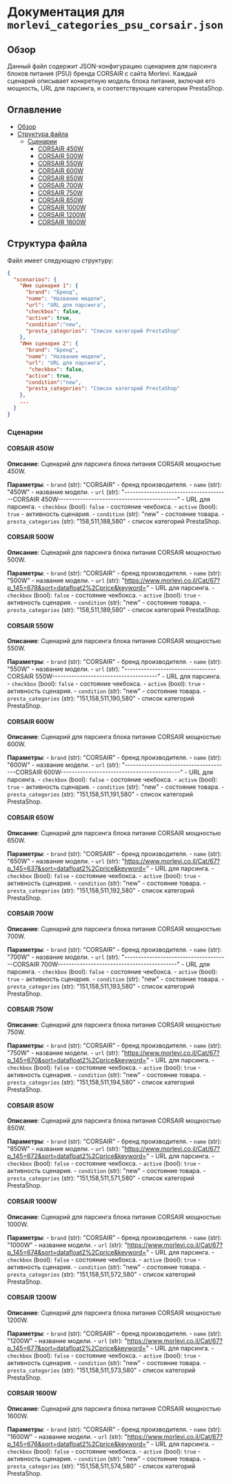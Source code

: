 # Документация для `morlevi_categories_psu_corsair.json`

## Обзор

Данный файл содержит JSON-конфигурацию сценариев для парсинга блоков питания (PSU) бренда CORSAIR с сайта Morlevi. Каждый сценарий описывает конкретную модель блока питания, включая его мощность, URL для парсинга, и соответствующие категории PrestaShop.

## Оглавление

- [Обзор](#обзор)
- [Структура файла](#структура-файла)
    - [Сценарии](#сценарии)
        - [CORSAIR 450W](#corsair-450w)
        - [CORSAIR 500W](#corsair-500w)
        - [CORSAIR 550W](#corsair-550w)
        - [CORSAIR 600W](#corsair-600w)
        - [CORSAIR 650W](#corsair-650w)
        - [CORSAIR 700W](#corsair-700w)
        - [CORSAIR 750W](#corsair-750w)
        - [CORSAIR 850W](#corsair-850w)
        - [CORSAIR 1000W](#corsair-1000w)
        - [CORSAIR 1200W](#corsair-1200w)
        - [CORSAIR 1600W](#corsair-1600w)

## Структура файла

Файл имеет следующую структуру:

```json
{
  "scenarios": {
    "Имя сценария 1": {
      "brand": "Бренд",
      "name": "Название модели",
      "url": "URL для парсинга",
      "checkbox": false,
      "active": true,
      "condition":"new",
      "presta_categories": "Список категорий PrestaShop"
    },
    "Имя сценария 2": {
      "brand": "Бренд",
      "name": "Название модели",
      "url": "URL для парсинга",
       "checkbox": false,
      "active": true,
      "condition":"new",
      "presta_categories": "Список категорий PrestaShop"
    },
    ...
  }
}
```

### Сценарии

#### CORSAIR 450W
  **Описание**: Сценарий для парсинга блока питания CORSAIR мощностью 450W.
  
  **Параметры**:
    - `brand` (str): "CORSAIR" - бренд производителя.
    - `name` (str): "450W" - название модели.
    - `url` (str): "--------------------------------------CORSAIR 450W-------------------------------------------" - URL для парсинга.
    - `checkbox` (bool): `false` - состояние чекбокса.
    - `active` (bool): `true` - активность сценария.
    - `condition` (str): "new" - состояние товара.
    - `presta_categories` (str): "158,511,188,580" - список категорий PrestaShop.

#### CORSAIR 500W
  **Описание**: Сценарий для парсинга блока питания CORSAIR мощностью 500W.
  
  **Параметры**:
    - `brand` (str): "CORSAIR" - бренд производителя.
    - `name` (str): "500W" - название модели.
    - `url` (str): "https://www.morlevi.co.il/Cat/67?p_145=678&sort=datafloat2%2Cprice&keyword=" - URL для парсинга.
    - `checkbox` (bool): `false` - состояние чекбокса.
    - `active` (bool): `true` - активность сценария.
    - `condition` (str): "new" - состояние товара.
    - `presta_categories` (str): "158,511,189,580" - список категорий PrestaShop.

#### CORSAIR 550W
  **Описание**: Сценарий для парсинга блока питания CORSAIR мощностью 550W.
  
  **Параметры**:
    - `brand` (str): "CORSAIR" - бренд производителя.
    - `name` (str): "550W" - название модели.
    - `url` (str): "---------------------------------CORSAIR 550W--------------------------------------" - URL для парсинга.
    - `checkbox` (bool): `false` - состояние чекбокса.
    - `active` (bool): `true` - активность сценария.
    - `condition` (str): "new" - состояние товара.
    - `presta_categories` (str): "151,158,511,190,580" - список категорий PrestaShop.

#### CORSAIR 600W
  **Описание**: Сценарий для парсинга блока питания CORSAIR мощностью 600W.
  
  **Параметры**:
    - `brand` (str): "CORSAIR" - бренд производителя.
    - `name` (str): "600W" - название модели.
    - `url` (str): "--------------------------------------CORSAIR 600W-------------------------------------------" - URL для парсинга.
    - `checkbox` (bool): `false` - состояние чекбокса.
    - `active` (bool): `true` - активность сценария.
    - `condition` (str): "new" - состояние товара.
     - `presta_categories` (str): "151,158,511,191,580" - список категорий PrestaShop.

#### CORSAIR 650W
  **Описание**: Сценарий для парсинга блока питания CORSAIR мощностью 650W.
  
  **Параметры**:
    - `brand` (str): "CORSAIR" - бренд производителя.
    - `name` (str): "650W" - название модели.
    - `url` (str): "https://www.morlevi.co.il/Cat/67?p_145=637&sort=datafloat2%2Cprice&keyword=" - URL для парсинга.
    - `checkbox` (bool): `false` - состояние чекбокса.
    - `active` (bool): `true` - активность сценария.
    - `condition` (str): "new" - состояние товара.
     - `presta_categories` (str): "151,158,511,192,580" - список категорий PrestaShop.

#### CORSAIR 700W
  **Описание**: Сценарий для парсинга блока питания CORSAIR мощностью 700W.
  
  **Параметры**:
    - `brand` (str): "CORSAIR" - бренд производителя.
    - `name` (str): "700W" - название модели.
    - `url` (str): "--------------------------------------CORSAIR 700W-------------------------------------------" - URL для парсинга.
    - `checkbox` (bool): `false` - состояние чекбокса.
    - `active` (bool): `true` - активность сценария.
    - `condition` (str): "new" - состояние товара.
     - `presta_categories` (str): "151,158,511,193,580" - список категорий PrestaShop.

#### CORSAIR 750W
  **Описание**: Сценарий для парсинга блока питания CORSAIR мощностью 750W.
  
  **Параметры**:
    - `brand` (str): "CORSAIR" - бренд производителя.
    - `name` (str): "750W" - название модели.
    - `url` (str): "https://www.morlevi.co.il/Cat/67?p_145=670&sort=datafloat2%2Cprice&keyword=" - URL для парсинга.
    - `checkbox` (bool): `false` - состояние чекбокса.
    - `active` (bool): `true` - активность сценария.
    - `condition` (str): "new" - состояние товара.
     - `presta_categories` (str): "151,158,511,194,580" - список категорий PrestaShop.

#### CORSAIR 850W
  **Описание**: Сценарий для парсинга блока питания CORSAIR мощностью 850W.
  
  **Параметры**:
    - `brand` (str): "CORSAIR" - бренд производителя.
    - `name` (str): "850W" - название модели.
    - `url` (str): "https://www.morlevi.co.il/Cat/67?p_145=672&sort=datafloat2%2Cprice&keyword=" - URL для парсинга.
    - `checkbox` (bool): `false` - состояние чекбокса.
    - `active` (bool): `true` - активность сценария.
    - `condition` (str): "new" - состояние товара.
     - `presta_categories` (str): "151,158,511,571,580" - список категорий PrestaShop.

#### CORSAIR 1000W
  **Описание**: Сценарий для парсинга блока питания CORSAIR мощностью 1000W.
  
  **Параметры**:
    - `brand` (str): "CORSAIR" - бренд производителя.
    - `name` (str): "1000W" - название модели.
    - `url` (str): "https://www.morlevi.co.il/Cat/67?p_145=674&sort=datafloat2%2Cprice&keyword=" - URL для парсинга.
    - `checkbox` (bool): `false` - состояние чекбокса.
    - `active` (bool): `true` - активность сценария.
    - `condition` (str): "new" - состояние товара.
     - `presta_categories` (str): "151,158,511,572,580" - список категорий PrestaShop.

#### CORSAIR 1200W
  **Описание**: Сценарий для парсинга блока питания CORSAIR мощностью 1200W.
  
  **Параметры**:
    - `brand` (str): "CORSAIR" - бренд производителя.
    - `name` (str): "1200W" - название модели.
    - `url` (str): "https://www.morlevi.co.il/Cat/67?p_145=677&sort=datafloat2%2Cprice&keyword=" - URL для парсинга.
    - `checkbox` (bool): `false` - состояние чекбокса.
    - `active` (bool): `true` - активность сценария.
    - `condition` (str): "new" - состояние товара.
     - `presta_categories` (str): "151,158,511,573,580" - список категорий PrestaShop.

#### CORSAIR 1600W
  **Описание**: Сценарий для парсинга блока питания CORSAIR мощностью 1600W.
  
  **Параметры**:
    - `brand` (str): "CORSAIR" - бренд производителя.
    - `name` (str): "1600W" - название модели.
    - `url` (str): "https://www.morlevi.co.il/Cat/67?p_145=676&sort=datafloat2%2Cprice&keyword=" - URL для парсинга.
    - `checkbox` (bool): `false` - состояние чекбокса.
    - `active` (bool): `true` - активность сценария.
    - `condition` (str): "new" - состояние товара.
     - `presta_categories` (str): "151,158,511,574,580" - список категорий PrestaShop.